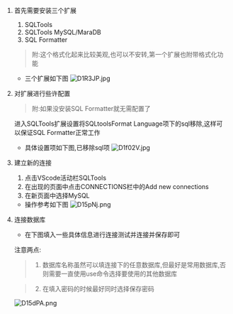 1. 首先需要安装三个扩展  
    1. SQLTools
    2. SQLTools MySQL/MaraDB
    3. SQL Formatter  
    >附:这个格式化起来比较美观,也可以不安转,第一个扩展也附带格式化功能

    - 三个扩展如下图
        ![D1R3JP.jpg](https://s3.ax1x.com/2020/11/21/D1R3JP.jpg)

2. 对扩展进行些许配置  
    >附:如果没安装SQL Formatter就无需配置了

    进入SQLTools扩展设置将SQLtoolsFormat Language项下的sql移除,这样可以保证SQL Formatter正常工作
    - 具体设置项如下图,已移除sql项
    ![D1f02V.jpg](https://s3.ax1x.com/2020/11/21/D1f02V.jpg)

3. 建立新的连接
    1. 点击VScode活动栏SQLTools
    2. 在出现的页面中点击CONNECTIONS栏中的Add new connections
    3. 在新页面中选择MySQL
    - 操作参考如下图
    ![D15pNj.png](https://s3.ax1x.com/2020/11/21/D15pNj.png)

4. 连接数据库
    - 在下图填入一些具体信息进行连接测试并连接并保存即可

    注意两点:

    >1. 数据库名称虽然可以填连接下的任意数据库,但最好是常用数据库,否则需要一直使用use命令选择要使用的其他数据库

    >2. 在填入密码的时候最好同时选择保存密码

    ![D15dPA.png](https://s3.ax1x.com/2020/11/21/D3VkkD.jpg)


    
